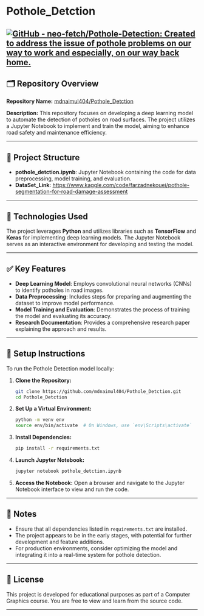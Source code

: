 # Pothole_Detction


[![GitHub - neo-fetch/Pothole-Detection: Created to address the issue of  pothole problems on our way to work and especially, on our way back home.](https://images.openai.com/static-rsc-1/kIuDbh482AP3rfAjaVy0j7iiduJDYhFBwTrfE65F8JN9m8DKV08M-NlMfLK4E3LphSxIE49zlY1TIez8wRQ51OEeSuRt90WB_dg3Lqz8_yLNb_B1epO13wsDmHwPATsL4MDuCLg4A_lf7GAxDgrB8A)](https://github.com/neo-fetch/Pothole-Detection?utm_source=chatgpt.com)
---

## 🗂️ Repository Overview

**Repository Name:** [mdnaimul404/Pothole_Detction](https://github.com/mdnaimul404/Pothole_Detction)

**Description:**
This repository focuses on developing a deep learning model to automate the detection of potholes on road surfaces. The project utilizes a Jupyter Notebook to implement and train the model, aiming to enhance road safety and maintenance efficiency.

---

## 📁 Project Structure

* **pothole_detction.ipynb**: Jupyter Notebook containing the code for data preprocessing, model training, and evaluation.
* **DataSet_Link**: https://www.kaggle.com/code/farzadnekouei/pothole-segmentation-for-road-damage-assessment


---

## 🧰 Technologies Used

The project leverages **Python** and utilizes libraries such as **TensorFlow** and **Keras** for implementing deep learning models. The Jupyter Notebook serves as an interactive environment for developing and testing the model.

---

## ✅ Key Features

* **Deep Learning Model**: Employs convolutional neural networks (CNNs) to identify potholes in road images.
* **Data Preprocessing**: Includes steps for preparing and augmenting the dataset to improve model performance.
* **Model Training and Evaluation**: Demonstrates the process of training the model and evaluating its accuracy.
* **Research Documentation**: Provides a comprehensive research paper explaining the approach and results.

---

## 🔧 Setup Instructions

To run the Pothole Detection model locally:

1. **Clone the Repository:**

   ```bash
   git clone https://github.com/mdnaimul404/Pothole_Detction.git
   cd Pothole_Detction
   ```

2. **Set Up a Virtual Environment:**

   ```bash
   python -m venv env
   source env/bin/activate  # On Windows, use `env\Scripts\activate`
   ```

3. **Install Dependencies:**

   ```bash
   pip install -r requirements.txt
   ```

4. **Launch Jupyter Notebook:**

   ```bash
   jupyter notebook pothole_detction.ipynb
   ```

5. **Access the Notebook:**
   Open a browser and navigate to the Jupyter Notebook interface to view and run the code.

---

## 📌 Notes

* Ensure that all dependencies listed in `requirements.txt` are installed.
* The project appears to be in the early stages, with potential for further development and feature additions.
* For production environments, consider optimizing the model and integrating it into a real-time system for pothole detection.

---

## 📜 License

This project is developed for educational purposes as part of a Computer Graphics course.
You are free to view and learn from the source code.

---
